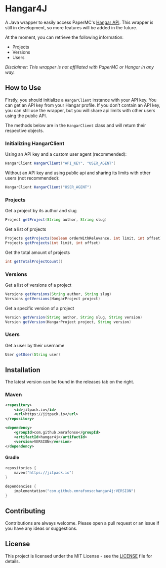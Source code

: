 # Hangar4J

A Java wrapper to easily access PaperMC's [Hangar API](https://hangar.papermc.io/api-docs).
This wrapper is still in development, so more features will be added in the future.

At the moment, you can retrieve the following information:
* Projects
* Versions
* Users

*Disclaimer: This wrapper is not affiliated with PaperMC or Hangar in any way.*
## How to Use
Firstly, you should initialize a ```HangarClient``` instance with your API key. You can get an API key from your Hangar profile.
If you don't contain an API key, you can still use the wrapper, but you will share api limits with other users using the public API.

The methods below are in the ```HangarClient``` class and will return their respective objects.

### Initializing HangarClient
Using an API key and a custom user agent (recommended):
```java
HangarClient HangarClient("API_KEY", "USER_AGENT")
```
Without an API key and using public api and sharing its limits with other users (not recommended):
```java
HangarClient HangarClient("USER_AGENT")
```

### Projects
Get a project by its author and slug
```java
Project getProject(String author, String slug)
```    
Get a list of projects
```java
Projects getProjects(boolean orderWithRelevance, int limit, int offset)
Projects getProjects(int limit, int offset)
```
Get the total amount of projects
```java
int getTotalProjectCount()
```

### Versions
Get a list of versions of a project
```java
Versions getVersions(String author, String slug)
Versions getVersions(HangarProject project)
```
Get a specific version of a project
```java
Version getVersion(String author, String slug, String version)
Version getVersion(HangarProject project, String version)
```
### Users
Get a user by their username
```java
User getUser(String user)
```
## Installation

The latest version can be found in the releases tab on the right.

### Maven
```xml
<repository>
    <id>jitpack.io</id>
    <url>https://jitpack.io</url>
</repository>
```  
```xml
<dependency>
    <groupId>com.github.xmrafonso</groupId>
    <artifactId>hangar4j</artifactId>
    <version>VERSION</version>
</dependency>
```

#### Gradle
```kt
repositories {
    maven("https://jitpack.io")
}
        
dependencies {
    implementation("com.github.xmrafonso:hangar4j:VERSION")
}
```  

## Contributing

Contributions are always welcome. Please open a pull request or an issue if you have any ideas or suggestions.

## License

This project is licensed under the MIT License - see the [LICENSE](https://github.com/xMrAfonso/Hangar4J/blob/main/LICENSE) file for details.